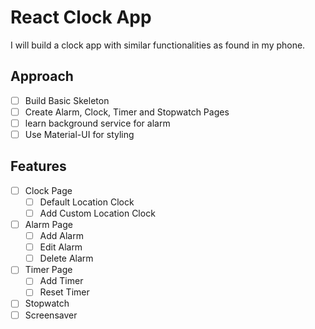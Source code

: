 # React Clock App

I will build a clock app with similar functionalities as found in my phone.

## Approach

- [ ] Build Basic Skeleton
- [ ] Create Alarm, Clock, Timer and Stopwatch Pages
- [ ] learn background service for alarm
- [ ] Use Material-UI for styling

## Features

- [ ] Clock Page
  - [ ] Default Location Clock
  - [ ] Add Custom Location Clock
- [ ] Alarm Page
  - [ ] Add Alarm
  - [ ] Edit Alarm
  - [ ] Delete Alarm
- [ ] Timer Page
  - [ ] Add Timer
  - [ ] Reset Timer
- [ ] Stopwatch
- [ ] Screensaver
